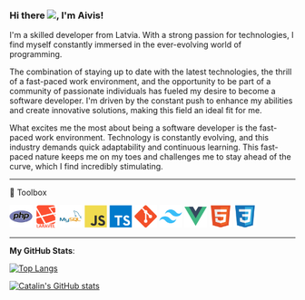 ### Hi there <img src="https://raw.githubusercontent.com/MartinHeinz/MartinHeinz/master/wave.gif" width="30px">, I'm Aivis!

I'm a skilled developer from Latvia. With a strong passion for technologies, I find myself constantly immersed in the ever-evolving world of programming. 

The combination of staying up to date with the latest technologies, the thrill of a fast-paced work environment, and the opportunity to be part of a community of passionate individuals has fueled my desire to become a software developer. I'm driven by the constant push to enhance my abilities and create innovative solutions, making this field an ideal fit for me.

What excites me the most about being a software developer is the fast-paced work environment. Technology is constantly evolving, and this industry demands quick adaptability and continuous learning. This fast-paced nature keeps me on my toes and challenges me to stay ahead of the curve, which I find incredibly stimulating.

---

🧰 Toolbox

<img src="https://github.com/devicons/devicon/blob/master/icons/php/php-original.svg" alt="PHP Logo" width="40" height="40"/>  <img src="https://github.com/devicons/devicon/blob/master/icons/laravel/laravel-plain-wordmark.svg" alt="Laravel" width="40" height="40"/>  <img src="https://github.com/devicons/devicon/blob/master/icons/mysql/mysql-original-wordmark.svg" alt="MySQL Logo" width="40" height="40"/>  <img src="https://github.com/devicons/devicon/blob/master/icons/javascript/javascript-original.svg" alt="JS" width="40" height="40"/>  <img src="https://github.com/devicons/devicon/blob/master/icons/typescript/typescript-original.svg" alt="TS Logo" width="40" height="40"/>  <img src="https://github.com/devicons/devicon/blob/master/icons/git/git-plain.svg" alt="Git" width="40" height="40"/>  <img src="https://github.com/devicons/devicon/blob/master/icons/tailwindcss/tailwindcss-plain.svg" alt="Tailwinds" width="40" height="40"/>  <img src="https://github.com/devicons/devicon/blob/master/icons/vuejs/vuejs-original.svg" alt="Vuejs" width="40" height="40"/>  <img src="https://github.com/devicons/devicon/blob/master/icons/html5/html5-original.svg" alt="HTML5 Logo" width="40" height="40"/>  <img src="https://github.com/devicons/devicon/blob/master/icons/css3/css3-original.svg" alt="CSS3" width="40" height="40"/>
                                                                                                                                          
---

<b>My GitHub Stats</b>:

[![Top Langs](https://github-readme-stats.vercel.app/api/top-langs/?username=aivis-vigo&hide=java,html,css&theme=radical)](https://github.com/anuraghazra/github-readme-stats)

[![Catalin's GitHub stats](https://github-readme-stats.vercel.app/api?username=aivis-vigo&theme=radical)](https://github.com/anuraghazra/github-readme-stats)
